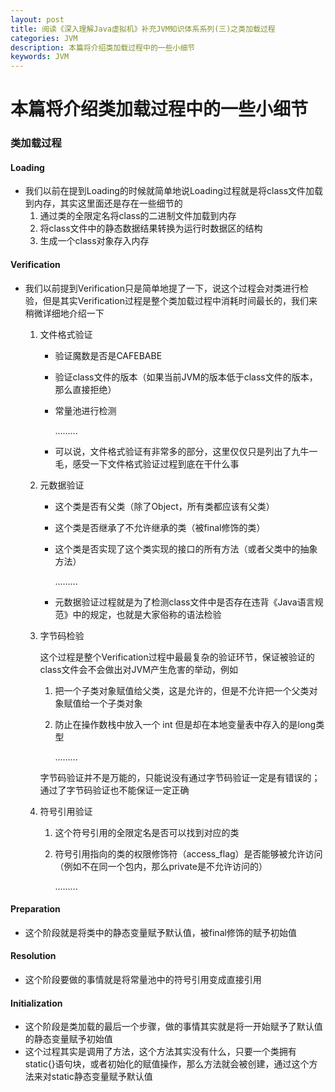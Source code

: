 ```yaml
---
layout: post
title: 阅读《深入理解Java虚拟机》补充JVM知识体系系列(三)之类加载过程
categories: JVM
description: 本篇将介绍类加载过程中的一些小细节
keywords: JVM
---
```


本篇将介绍类加载过程中的一些小细节
======

### 类加载过程

#### Loading

- 我们以前在提到Loading的时候就简单地说Loading过程就是将class文件加载到内存，其实这里面还是存在一些细节的
  1. 通过类的全限定名将class的二进制文件加载到内存
  2. 将class文件中的静态数据结果转换为运行时数据区的结构
  3. 生成一个class对象存入内存

#### Verification

- 我们以前提到Verification只是简单地提了一下，说这个过程会对类进行检验，但是其实Verification过程是整个类加载过程中消耗时间最长的，我们来稍微详细地介绍一下

  1. 文件格式验证

     - 验证魔数是否是CAFEBABE

     - 验证class文件的版本（如果当前JVM的版本低于class文件的版本，那么直接拒绝）

     - 常量池进行检测

       .........

     - 可以说，文件格式验证有非常多的部分，这里仅仅只是列出了九牛一毛，感受一下文件格式验证过程到底在干什么事

  2. 元数据验证

     - 这个类是否有父类（除了Object，所有类都应该有父类）

     - 这个类是否继承了不允许继承的类（被final修饰的类）

     - 这个类是否实现了这个类实现的接口的所有方法（或者父类中的抽象方法）

       .........

     - 元数据验证过程就是为了检测class文件中是否存在违背《Java语言规范》中的规定，也就是大家俗称的语法检验

  3. 字节码检验

     这个过程是整个Verification过程中最最复杂的验证环节，保证被验证的class文件会不会做出对JVM产生危害的举动，例如

     1. 把一个子类对象赋值给父类，这是允许的，但是不允许把一个父类对象赋值给一个子类对象

     2. 防止在操作数栈中放入一个 int 但是却在本地变量表中存入的是long类型

        .........

     字节码验证并不是万能的，只能说没有通过字节码验证一定是有错误的；通过了字节码验证也不能保证一定正确

  4. 符号引用验证

     1. 这个符号引用的全限定名是否可以找到对应的类

     2. 符号引用指向的类的权限修饰符（access_flag）是否能够被允许访问（例如不在同一个包内，那么private是不允许访问的）

        .........

#### Preparation

- 这个阶段就是将类中的静态变量赋予默认值，被final修饰的赋予初始值

#### Resolution

- 这个阶段要做的事情就是将常量池中的符号引用变成直接引用

#### Initialization

- 这个阶段是类加载的最后一个步骤，做的事情其实就是将一开始赋予了默认值的静态变量赋予初始值
- 这个过程其实是调用了<clinit>方法，这个方法其实没有什么，只要一个类拥有static{}语句块，或者初始化的赋值操作，那么<clinit>方法就会被创建，通过这个方法来对static静态变量赋予默认值
